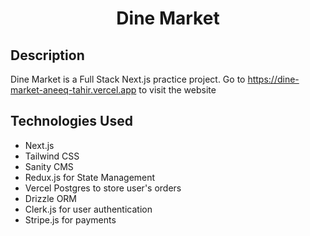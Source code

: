 <h1 align="center"> Dine Market </h1>

## Description

Dine Market is a Full Stack Next.js practice project.
Go to https://dine-market-aneeq-tahir.vercel.app to visit the website

## Technologies Used

- Next.js
- Tailwind CSS
- Sanity CMS
- Redux.js for State Management
- Vercel Postgres to store user's orders
- Drizzle ORM
- Clerk.js for user authentication
- Stripe.js for payments
